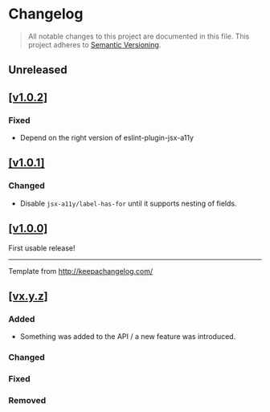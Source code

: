 Changelog
=========

> All notable changes to this project are documented in this file.
This project adheres to [Semantic Versioning](http://semver.org/spec/v2.0.0.html).

## Unreleased

## [[v1.0.2]](https://github.com/springload/eslint-config-springload/releases/tag/v1.0.2)

### Fixed

- Depend on the right version of eslint-plugin-jsx-a11y

## [[v1.0.1]](https://github.com/springload/eslint-config-springload/releases/tag/v1.0.1)

### Changed

- Disable `jsx-a11y/label-has-for` until it supports nesting of fields.

## [[v1.0.0]](https://github.com/springload/eslint-config-springload/releases/tag/v1.0.0)

First usable release!

-------------

Template from http://keepachangelog.com/

## [[vx.y.z]](https://github.com/springload/eslint-config-springload/releases/tag/x.y.z)

### Added

- Something was added to the API / a new feature was introduced.

### Changed

### Fixed

### Removed
